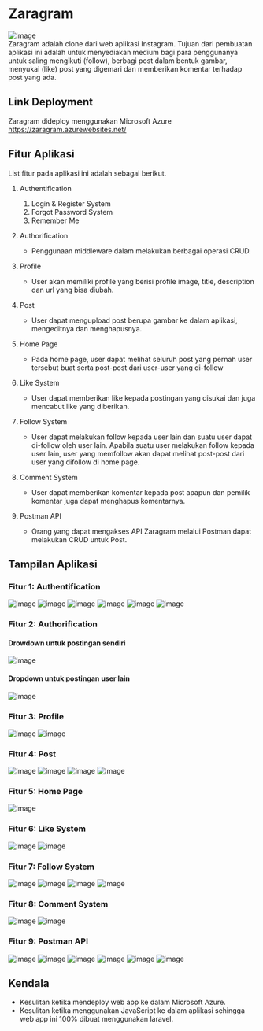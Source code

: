# Zaragram
![image](https://user-images.githubusercontent.com/34309557/185559853-aea2bdd8-f201-42f0-aba4-95123441f508.png) <br />
Zaragram adalah clone dari web aplikasi Instagram. Tujuan dari pembuatan aplikasi ini adalah untuk menyediakan medium bagi para penggunanya untuk saling mengikuti (follow), berbagi post dalam bentuk gambar, menyukai (like) post yang digemari dan memberikan komentar terhadap post yang ada.

## Link Deployment
Zaragram dideploy menggunakan Microsoft Azure <br />
https://zaragram.azurewebsites.net/

## Fitur Aplikasi
List fitur pada aplikasi ini adalah sebagai berikut.

1. Authentification
   1. Login & Register System
   2. Forgot Password System
   3. Remember Me
  
2. Authorification
   * Penggunaan middleware dalam melakukan berbagai operasi CRUD.
   
3. Profile
   * User akan memiliki profile yang berisi profile image, title, description dan url yang bisa diubah.
   
4. Post
   * User dapat mengupload post berupa gambar ke dalam aplikasi, mengeditnya dan menghapusnya.

5. Home Page
   * Pada home page, user dapat melihat seluruh post yang pernah user tersebut buat serta post-post dari user-user yang di-follow
   
6. Like System
   * User dapat memberikan like kepada postingan yang disukai dan juga mencabut like yang diberikan.
   
7. Follow System
   * User dapat melakukan follow kepada user lain dan suatu user dapat di-follow oleh user lain. Apabila suatu user melakukan follow kepada user lain, user yang memfollow akan dapat melihat post-post dari user yang difollow di home page.
   
8. Comment System
   * User dapat memberikan komentar kepada post apapun dan pemilik komentar juga dapat menghapus komentarnya.
   
9. Postman API
   * Orang yang dapat mengakses API Zaragram melalui Postman dapat melakukan CRUD untuk Post.

## Tampilan Aplikasi
### Fitur 1: Authentification <br />
![image](https://user-images.githubusercontent.com/34309557/185557781-abc92ce7-8f67-4e95-af2c-c16f48ee4f1e.png)
![image](https://user-images.githubusercontent.com/34309557/185557866-bb25c310-eb0c-4b6e-b9f6-70b0bbef8b5a.png)
![image](https://user-images.githubusercontent.com/34309557/185557956-fee0101b-fece-4228-8e49-854a50fbe624.png)
![image](https://user-images.githubusercontent.com/34309557/185558053-2ddff12f-193b-4f35-90c9-d6b8af780292.png)
![image](https://user-images.githubusercontent.com/34309557/185558306-9624e3e6-e0d4-4df7-9a6c-5dc5de643216.png)
![image](https://user-images.githubusercontent.com/34309557/185558391-b35b1777-0c96-47b1-9600-c3426282d35f.png)

### Fitur 2: Authorification <br />
#### Drowdown untuk postingan sendiri <br />
![image](https://user-images.githubusercontent.com/34309557/185559029-ae59fdb3-915c-4757-9071-71f233f582ab.png)
#### Dropdown untuk postingan user lain <br />
![image](https://user-images.githubusercontent.com/34309557/185558767-59fb70e0-68a2-4c43-a29f-e783c602c9e0.png)

### Fitur 3: Profile <br />
![image](https://user-images.githubusercontent.com/34309557/185559179-3327cc69-fc91-41a7-871b-f528886bb7c5.png)
![image](https://user-images.githubusercontent.com/34309557/185559294-84ce66e6-05d5-4eb7-8d34-6f0ba0103287.png)

### Fitur 4: Post <br />
![image](https://user-images.githubusercontent.com/34309557/185560741-c9efd571-a808-43b1-a8a1-2d5d3166a0da.png)
![image](https://user-images.githubusercontent.com/34309557/185561112-b63520f8-b3a0-41b3-94f4-b4c761c6addf.png)
![image](https://user-images.githubusercontent.com/34309557/185561207-ae4c9bf4-a42c-4132-a81f-8bbb095749c3.png)
![image](https://user-images.githubusercontent.com/34309557/185577269-2e23a1a1-7bb7-4af9-be43-bb5632117916.png)

### Fitur 5: Home Page
![image](https://user-images.githubusercontent.com/34309557/185630605-ebe9b958-9e1e-4e01-8066-bb3082b1a674.png)

### Fitur 6: Like System <br />
![image](https://user-images.githubusercontent.com/34309557/185570352-0554b694-27e8-4041-909d-3704dce5398b.png)
![image](https://user-images.githubusercontent.com/34309557/185575385-01234dc9-e46b-4e41-b6d5-50867dd6b0e1.png)

### Fitur 7: Follow System <br />
![image](https://user-images.githubusercontent.com/34309557/185570595-8c178f2e-4909-402b-83e7-49777ea80987.png)
![image](https://user-images.githubusercontent.com/34309557/185570708-1bdc4750-1038-403b-8088-a5355f7f9397.png)
![image](https://user-images.githubusercontent.com/34309557/185571069-e427243c-909c-4946-bb93-5d7ebafcfb97.png)
![image](https://user-images.githubusercontent.com/34309557/185571130-52b98fe7-aeea-4923-8d13-43f56d31f297.png)

### Fitur 8: Comment System <br />
![image](https://user-images.githubusercontent.com/34309557/185571570-dfd3d6f0-ef5a-43a7-8d22-50365360b9b7.png)
![image](https://user-images.githubusercontent.com/34309557/185571813-f96d5df1-6b57-4b89-b505-8e626a99856f.png)

### Fitur 9: Postman API <br />
![image](https://user-images.githubusercontent.com/34309557/185573388-209a1ff8-f497-4af1-9a8c-d85a6baae6dd.png)
![image](https://user-images.githubusercontent.com/34309557/185573524-743d2391-ce85-45df-9176-f99ee10c2307.png)
![image](https://user-images.githubusercontent.com/34309557/185573898-7a159d6b-f42a-44af-98db-55f9f13a657e.png)
![image](https://user-images.githubusercontent.com/34309557/185574038-45eb4c9a-e6a0-4f9c-a32c-28e39e3f53bf.png)
![image](https://user-images.githubusercontent.com/34309557/185574752-3cb66e1f-47d6-40d0-b987-6f9570522462.png)
![image](https://user-images.githubusercontent.com/34309557/185574846-48bbbade-cd6f-4435-9bbd-8cabb1cba700.png)

## Kendala
* Kesulitan ketika mendeploy web app ke dalam Microsoft Azure.
* Kesulitan ketika menggunakan JavaScript ke dalam aplikasi sehingga web app ini 100% dibuat menggunakan laravel.

